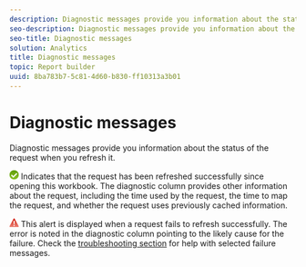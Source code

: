 ```yaml
---
description: Diagnostic messages provide you information about the status of the request when you refresh it.
seo-description: Diagnostic messages provide you information about the status of the request when you refresh it.
seo-title: Diagnostic messages
solution: Analytics
title: Diagnostic messages
topic: Report builder
uuid: 8ba783b7-5c81-4d60-b830-ff10313a3b01
---
```


# Diagnostic messages

Diagnostic messages provide you information about the status of the request when you refresh it.

 ![icon_notice_success.gif](assets/icon_notice_success.gif) Indicates that the request has been refreshed successfully since opening this workbook. The diagnostic column provides other information about the request, including the time used by the request, the time to map the request, and whether the request uses previously cached information.

![icon_notice_warn.gif](assets/icon_notice_warn.gif) This alert is displayed when a request fails to refresh successfully. The error is noted in the diagnostic column pointing to the likely cause for the failure. Check the [troubleshooting section](/help/analyze/report-builder/troubleshoot.md) for help with selected failure messages.
